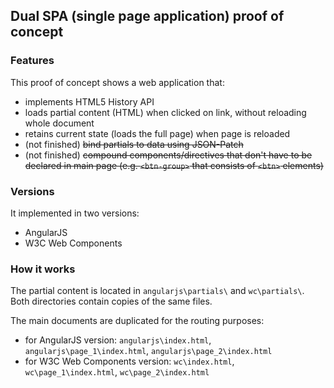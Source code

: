 ## Dual SPA (single page application) proof of concept

### Features

This proof of concept shows a web application that:
- implements HTML5 History API
- loads partial content (HTML) when clicked on link, without reloading whole document
- retains current state (loads the full page) when page is reloaded
- (not finished) ~~bind partials to data using JSON-Patch~~
- (not finished) ~~compound components/directives that don't have to be declared in main page (e.g. `<btn-group>` that consists of `<btn>` elements)~~

### Versions

It implemented in two versions:

- AngularJS
- W3C Web Components

### How it works

The partial content is located in `angularjs\partials\` and `wc\partials\`. Both directories contain copies of the same files.

The main documents are duplicated for the routing purposes:

 - for AngularJS version: `angularjs\index.html`, `angularjs\page_1\index.html`, `angularjs\page_2\index.html`
 - for W3C Web Components version: `wc\index.html`, `wc\page_1\index.html`, `wc\page_2\index.html`

